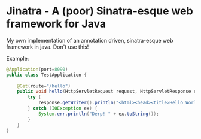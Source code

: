 Jinatra - A (poor) Sinatra-esque web framework for Java
======================================================

My own implementation of an annotation driven, sinatra-esque web framework in java.
Don't use this!

Example:

```java
@Application(port=8090)
public class TestApplication {
    
    @Get(route="/hello")
    public void hello(HttpServletRequest request, HttpServletResponse response) {
        try {
            response.getWriter().println("<html><head><title>Hello World</title></head><body><h1>Hello World</h1></body></html>");
        } catch (IOException ex) {
            System.err.println("Derp! " + ex.toString());
        }
    }
}
```